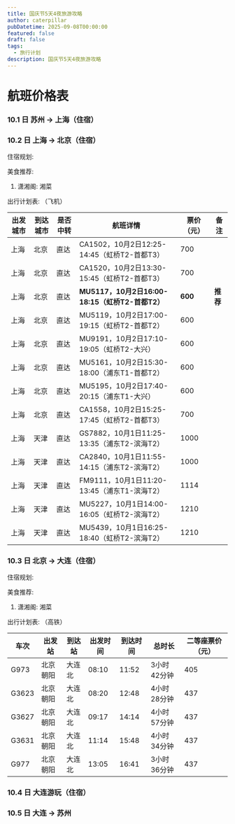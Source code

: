 ```yaml
---
title: 国庆节5天4夜旅游攻略
author: caterpillar
pubDatetime: 2025-09-08T00:00:00
featured: false
draft: false
tags:
  - 旅行计划
description: 国庆节5天4夜旅游攻略
---
```

# 航班价格表

### 10.1 日 苏州 -> 上海（住宿）

### 10.2 日 上海 -> 北京（住宿）

住宿规划:

美食推荐:
1. 潇湘阁: 湘菜

出行计划表: （飞机）

| 出发城市 | 到达城市 | 是否中转 | 航班详情                                        | 票价（元） | 备注     |
| -------- | -------- | -------- | ----------------------------------------------- | ---------- | -------- |
| 上海     | 北京     | 直达     | CA1502，10月2日12:25-14:45（虹桥T2-首都T3）     | 700        |          |
| 上海     | 北京     | 直达     | CA1520，10月2日13:30-15:45（虹桥T2-首都T3）     | 700        |          |
| 上海     | 北京     | 直达     | **MU5117，10月2日16:00-18:15（虹桥T2-首都T2）** | **600**    | **推荐** |
| 上海     | 北京     | 直达     | MU5119，10月2日17:00-19:15（虹桥T2-首都T2）     | 600        |          |
| 上海     | 北京     | 直达     | MU9191，10月2日17:10-19:05（虹桥T2-大兴）       | 600        |          |
| 上海     | 北京     | 直达     | MU5161，10月2日15:30-18:00（浦东T1-首都T2）     | 600        |          |
| 上海     | 北京     | 直达     | MU5195，10月2日17:40-20:15（浦东T1-大兴）       | 600        |          |
| 上海     | 北京     | 直达     | CA1558，10月2日15:25-17:45（虹桥T2-首都T3）     | 700        |          |
| 上海     | 天津     | 直达     | GS7882，10月1日11:25-13:35（浦东T2-滨海T2）     | 1000       |          |
| 上海     | 天津     | 直达     | CA2840，10月1日11:55-14:15（浦东T2-滨海T2）     | 1000       |          |
| 上海     | 天津     | 直达     | FM9111，10月1日11:20-13:45（浦东T1-滨海T2）     | 1114       |          |
| 上海     | 天津     | 直达     | MU5227，10月1日14:00-16:05（虹桥T2-滨海T2）     | 1210       |          |
| 上海     | 天津     | 直达     | MU5439，10月1日16:25-18:40（虹桥T2-滨海T2）     | 1210       |          |

### 10.3 日 北京 -> 大连（住宿）

住宿规划:

美食推荐:
1. 潇湘阁: 湘菜

出行计划表: （高铁）

| 车次  | 出发站   | 到达站 | 出发时间 | 到达时间 | 总时长      | 二等座票价（元） |
| ----- | -------- | ------ | -------- | -------- | ----------- | ---------------- |
| G973  | 北京朝阳 | 大连北 | 08:10    | 11:52    | 3小时42分钟 | 405              |
| G3623 | 北京朝阳 | 大连北 | 08:20    | 12:48    | 4小时28分钟 | 437              |
| G3627 | 北京朝阳 | 大连北 | 09:17    | 14:14    | 4小时57分钟 | 437              |
| G3631 | 北京朝阳 | 大连北 | 11:14    | 15:48    | 4小时34分钟 | 437              |
| G977  | 北京朝阳 | 大连北 | 13:05    | 16:41    | 3小时36分钟 | 437              |


### 10.4 日 大连游玩（住宿）

### 10.5 日 大连 -> 苏州
